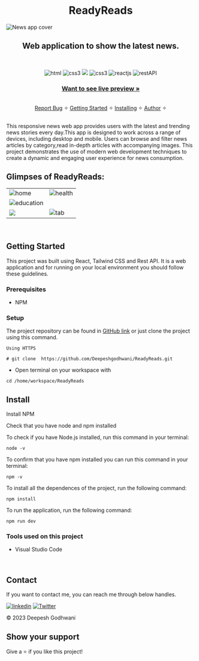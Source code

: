 <h1 align="center">ReadyReads</h1> 

![News app cover](https://res.cloudinary.com/dynjwlpl3/image/upload/v1676479213/Projects%20readme/newssshome_vawmvf.png)

<h2 align="center">Web application to show the latest news.</h2>    

<br />
<p align="center">
    <img src="https://img.shields.io/badge/HTML5-%230077B5.svg?&style=for-the-badge&color=orange&logo=HTML5&logoColor=white" alt="html"/>  
    <img src="https://img.shields.io/badge/CSS3-1572B6?style=for-the-badge&logo=css3&logoColor=white" alt="css3"/> 
    <img src="https://img.shields.io/badge/tailwindcss-%2338B2AC.svg?style=for-the-badge&logo=tailwind-css&logoColor=white"/>  
    <img src="https://img.shields.io/badge/JAVASCRIPT-%230077B5.svg?&style=for-the-badge&color=black&logo=JAVASCRIPT&logoColor=yellow" alt="css3"/>  
    <img src="https://img.shields.io/badge/React_(17.0.2)-20232A?style=for-the-badge&logo=react&logoColor=61DAFB" alt="reactjs" />
    <img src="https://img.shields.io/badge/Rest_API-02303A?style=for-the-badge&logo=react-router&logoColor=white" alt="restAPI"/>   
</p>
     
  <h3 align="center"><a href="https://readyreads.onrender.com/"><strong>Want to see live preview »</strong></a></h3>
   
    
  <p align="center"> 
    <br />
    <a href="https://github.com/Deepeshgodwani/ReadyReads/issues">Report Bug</a>    &#10023;
    <a href="#Getting-Started">Getting Started</a> &#10023; <a href="#Install">Installing</a> &#10023;    
    <a href="#Contact">Author</a> &#10023;
  </p>
<br/>
This responsive news web app provides users with the latest and trending news stories every day.This app is designed to work across a range of devices, including desktop and mobile. Users can browse and filter news articles by category,read in-depth articles with accompanying images. This project demonstrates the use of modern web development techniques to create a dynamic and engaging user experience for news consumption.

<br />

## Glimpses of ReadyReads:
<table>
  <tr>
    <td><img src="https://res.cloudinary.com/dynjwlpl3/image/upload/v1676478749/Projects%20readme/news1_rr7ojb.png" alt="home" /></td>
    <td><img src="https://res.cloudinary.com/dynjwlpl3/image/upload/v1676478154/Projects%20readme/news2_buakml.png" alt="health" /></td>
  </tr>
  <tr>
    <td><img src="https://res.cloudinary.com/dynjwlpl3/image/upload/v1676478172/Projects%20readme/news3_jxpczm.png" alt="education" /></td>
    <td><img src="https://res.cloudinary.com/dynjwlpl3/image/upload/v1676478173/Projects%20readme/news5_xdlcnl.png" alt="" /></td>
  </tr>
  <tr>
    <td><img src="https://res.cloudinary.com/dynjwlpl3/image/upload/v1676478171/Projects%20readme/new5_yfk1q8.png" /></mobile>
    <td><img src="https://res.cloudinary.com/dynjwlpl3/image/upload/v1676478173/Projects%20readme/news4_qkf63n.png" alt="tab" /></td>
  </tr>
</table>

<br />

## Getting Started

This project was built using React, Tailwind CSS and Rest API. It is a web application and for running on your local environment you should follow these guidelines.


### Prerequisites

- NPM 

### Setup


The project repository can be found in [GitHub link](https://github.com/Deepeshgodhwani/ReadyReads) or just clone the project using this command. 


```
Using HTTPS

# git clone  https://github.com/Deepeshgodhwani/ReadyReads.git
```

+ Open terminal on your workspace with

```
cd /home/workspace/ReadyReads
```


## Install

Install NPM

Check that you have node and npm installed

To check if you have Node.js installed, run this command in your terminal:


```
node -v
```

To confirm that you have npm installed you can run this command in your terminal:


```
npm -v
```


To install all the dependences of the project, run the following command:


```
npm install
```


To run the application, run the following command:

```
npm run dev
```


### Tools used on this project

- Visual Studio Code

<br/>

## Contact

If you want to contact me, you can reach me through below handles.

[![linkedin](https://img.shields.io/badge/Deepesh_Godhwani-0077B5?style=for-the-badge&logo=linkedin&logoColor=white)](https://linkedin.com/in/deeepesh-godhwani-4269531b0)
[![Twitter](https://img.shields.io/badge/Deepesh_Godhwani-20232A?style=for-the-badge&logo=Github&logoColor=white)](https://github.com/Deepeshgodhwani)

© 2023 Deepesh Godhwani

## Show your support

Give a ⭐️ if you like this project!

